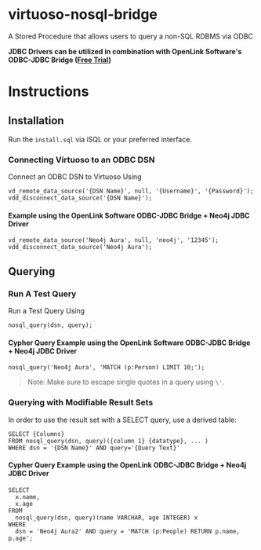 # virtuoso-nosql-bridge
A Stored Procedure that allows users to query a non-SQL RDBMS via ODBC

**JDBC Drivers can be utilized in combination with OpenLink Software's ODBC-JDBC Bridge ([Free Trial](https://shop.openlinksw.com/license_generator/uda-download/#))**

# Instructions

## Installation

Run the `install.sql` via iSQL or your preferred interface.

### Connecting Virtuoso to an ODBC DSN
Connect an ODBC DSN to Virtuoso Using
```
vd_remote_data_source('{DSN Name}', null, '{Username}', '{Password}');
vdd_disconnect_data_source('{DSN Name}');
```
#### Example using the OpenLink Software ODBC-JDBC Bridge + Neo4j JDBC Driver
```
vd_remote_data_source('Neo4j Aura', null, 'neo4j', '12345');
vdd_disconnect_data_source('Neo4j Aura');
```

## Querying
### Run A Test Query
Run a Test Query Using
```
nosql_query(dsn, query);
```
#### Cypher Query Example using the OpenLink Software ODBC-JDBC Bridge + Neo4j JDBC Driver
```
nosql_query('Neo4j Aura', 'MATCH (p:Person) LIMIT 10;');
```
> Note: Make sure to escape single quotes in a query using `\'`.


### Querying with Modifiable Result Sets

In order to use the result set with a SELECT query, use a derived table:

```
SELECT {Columns}
FROM nosql_query(dsn, query)({column 1} {datatype}, ... )
WHERE dsn = '{DSN Name}' AND query='{Query Text}'
```

#### Cypher Query Example using the OpenLink ODBC-JDBC Bridge + Neo4j JDBC Driver
```
SELECT
  x.name,
  x.age 
FROM
  nosql_query(dsn, query)(name VARCHAR, age INTEGER) x
WHERE
  dsn = 'Neo4j Aura2' AND query = 'MATCH (p:People) RETURN p.name, p.age';
```
